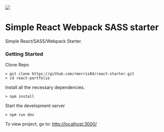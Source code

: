 ![](https://i.imgur.com/tOIOJz1.png)

# Simple React Webpack SASS starter

Simple React/SASS/Webpack Starter.

### Getting Started


Clone Repo
```
> git clone https://github.com/rmorris84/react-starter.git
> cd react-portfolio
```

Install all the necessary dependencies.
```
> npm install
```

Start the development server
```
> npm run dev
```

To view project, go to: [http://localhost:3000/](http://localhost:3000/)
